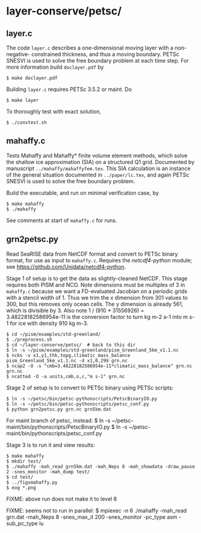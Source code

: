 layer-conserve/petsc/
==============

layer.c
-------

The code `layer.c` describes a one-dimensional moving layer with a non-negative-
constrained thickness, and thus a moving boundary.  PETSc SNESVI is used to
solve the free boundary problem at each time step.  For more information build
`doclayer.pdf` by

    $ make doclayer.pdf

Building `layer.c` requires PETSc 3.5.2 or maint.  Do

    $ make layer

To thoroughly test with exact solution,

    $ ./convtest.sh


mahaffy.c
---------

Tests Mahaffy and Mahaffy* finite volume element methods, which solve the
shallow ice approximation (SIA) on a structured Q1 grid.  Documented by manuscript
`../mahaffy/mahaffyfem.tex`.  This SIA calculation is an instance of the
general situation documented in `../paper/lc.tex`, and again PETSc SNESVI is used to
solve the free boundary problem.

Build the executable, and run on minimal verification case, by

    $ make mahaffy
    $ ./mahaffy

See comments at start of `mahaffy.c` for runs.


grn2petsc.py
------------

Read SeaRISE data from NetCDF format and convert to PETSc binary format, for
use as input to `mahaffy.c`.  Requires the _netcdf4-python_ module; see
https://github.com/Unidata/netcdf4-python.

Stage 1 of setup is to get the data as slightly-cleaned NetCDF.  This stage
requires both PISM and NCO.  Note dimensions must be multiples of 3 in
`mahaffy.c` because we want a FD-evaluated Jacobian on a periodic grids with
a stencil width of 1.  Thus we trim the x dimension from 301 values to 300,
but this removes only ocean cells.  The y dimension is already 561, which is
divisible by 3.  Also note 1 / (910 * 31556926) = 3.48228182586954e-11
is the conversion factor to turn  kg m-2 a-1  into  m s-1  for ice with
density 910 kg m-3.

    $ cd ~/pism/examples/std-greenland/
    $ ./preprocess.sh
    $ cd ~/layer-conserve/petsc/  # back to this dir
    $ ln -s ~/pism/examples/std-greenland/pism_Greenland_5km_v1.1.nc
    $ ncks -v x1,y1,thk,topg,climatic_mass_balance pism_Greenland_5km_v1.1.nc -d x1,0,299 grn.nc
    $ ncap2 -O -s "cmb=3.48228182586954e-11*climatic_mass_balance" grn.nc grn.nc
    $ ncatted -O -a units,cmb,o,c,"m s-1" grn.nc

Stage 2 of setup is to convert to PETSc binary using PETSc scripts:

    $ ln -s ~/petsc/bin/petsc-pythonscripts/PetscBinaryIO.py
    $ ln -s ~/petsc/bin/petsc-pythonscripts/petsc_conf.py
    $ python grn2petsc.py grn.nc grn5km.dat

For maint branch of petsc, instead:
    $ ln -s ~/petsc-maint/bin/pythonscripts/PetscBinaryIO.py
    $ ln -s ~/petsc-maint/bin/pythonscripts/petsc_conf.py


Stage 3 is to run it and view results:

    $ make mahaffy
    $ mkdir test/
    $ ./mahaffy -mah_read grn5km.dat -mah_Neps 8 -mah_showdata -draw_pause 2 -snes_monitor -mah_dump test/
    $ cd test/
    $ ../figsmahaffy.py
    $ eog *.png

FIXME: above run does not make it to level 8

FIXME: seems not to run in parallel:
    $ mpiexec -n 6 ./mahaffy -mah_read grn.dat -mah_Neps 8 -snes_max_it 200 -snes_monitor -pc_type asm -sub_pc_type lu

